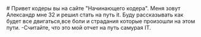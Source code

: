 <link rel="stylesheet" href="https://stackpath.bootstrapcdn.com/bootstrap/4.5.0/css/bootstrap.min.css" integrity="sha384-9aIt2nRpC12Uk9gS9baDl411NQApFmC26EwAOH8WgZl5MYYxFfc+NcPb1dKGj7Sk" crossorigin="anonymous">
# Привет кодеры вы на сайте "Начинающего кодера".
Меня зовут Александр мне 32 и решил стать на путь it. Буду рассказывать как будет все двигаться,все боли и страдания которые произошли на этом пути. 
-Считайте, что это мой отчет на путь самурая IT.
